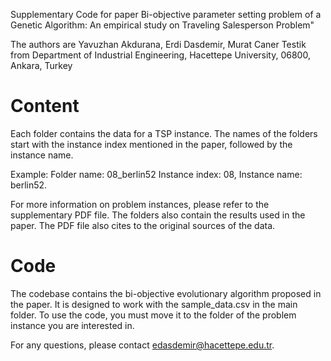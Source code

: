 Supplementary Code for paper Bi-objective parameter setting problem of a Genetic Algorithm: An empirical study on Traveling Salesperson Problem"

The authors are Yavuzhan Akdurana, Erdi Dasdemir, Murat Caner Testik from Department of Industrial Engineering, Hacettepe University, 06800, Ankara, Turkey


# Content
Each folder contains the data for a TSP instance. The names of the folders start with the instance index mentioned in the paper, followed by the instance name.

Example:
Folder name: 08_berlin52
Instance index: 08, Instance name: berlin52.

For more information on problem instances, please refer to the supplementary PDF file. The folders also contain the results used in the paper. The PDF file also cites to the original sources of the data.


# Code
The codebase contains the bi-objective evolutionary algorithm proposed in the paper. It is designed to work with the sample_data.csv in the main folder. To use the code, you must move it to the folder of the problem instance you are interested in.

For any questions, please contact edasdemir@hacettepe.edu.tr.
